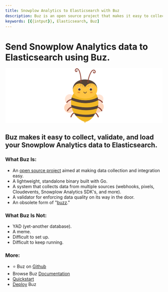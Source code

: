 ```yaml
---
title: Snowplow Analytics to Elasticsearch with Buz
description: Buz is an open source project that makes it easy to collect, validate, and load Snowplow Analytics data to Elasticsearch.
keywords: [{{intput}}, Elasticsearch, Buz]
---
```


# Send Snowplow Analytics data to Elasticsearch using Buz.

![buzz](../../../static/img/buzz.png)


## Buz makes it easy to collect, validate, and load your Snowplow Analytics data to Elasticsearch.


### What Buz Is:

- An [open source project](https://github.com/silverton-io/buz) aimed at making data collection and integration easy.
- A lightweight, standalone binary built with Go.
- A system that collects data from multiple sources (webhooks, pixels, Cloudevents, Snowplow Analytics SDK's, and more).
- A validator for enforcing data quality on its way in the door.
- An obsolete form of "[buzz](https://www.merriam-webster.com/dictionary/buzz)."


### What Buz Is Not:

- YAD (yet-another database).
- A meme.
- Difficult to set up.
- Difficult to keep running.


### More:
- ⭐ Buz on [Github](https://github.com/silverton-io/buz)
- Browse Buz [Documentation](/)
- [Quickstart](/examples/quickstart)
- [Deploy](category/deploying-buz) Buz
